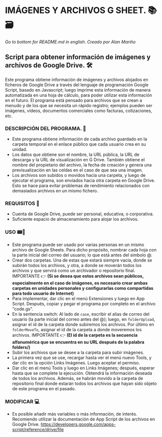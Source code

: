 # IMÁGENES Y ARCHIVOS G SHEET. 📚🗃
*Go to bottom for README.md in english*.
*Creado por Alan Mariño*
## Script para obtener información de imágenes y archivos de Google Drive. 🛠
Este programa obtiene información de imágenes y archivos alojados en ficheros de Google Drive a través del lenguaje de programación Google Script, basado en Javascript; luego imprime esta información de manera automatizada en una hoja de cálculo, para poder utilizar esta información en el futuro. El programa está pensado para archivos que se crean a menudo y de los que se necesita un rápido registro; ejemplos pueden ser imágenes, vídeos, documentos comerciales como facturas, cotizaciones, etc.

### DESCRIPCIÓN DEL PROGRAMA. 📝
- Este programa obtiene información de cada archivo guardado en la carpeta temporal en el enlace público que cada usuario crea en su unidad.
- Los datos que obtiene son el nombre, la URL pública, la URL de descarga y la URL de visualización en G Drive. También obtiene el nombre del propietario del archivo, la fecha de creación y genera una previsualización en las celdas en el caso de que sea una imagen.
- Los archivos son subidos o movidos hacia una carpeta, y luego de ejecutar el programa, son enviados hacia otra carpeta en Google Drive. Esto se hace para evitar problemas de rendimiento relacionados con demasiados archivos en un mismo fichero.

### REQUISITOS 💼
- Cuenta de Google Drive, puede ser personal, educativa, o corporativa.
- Suficiente espacio de almacenamiento para alojar los archivos.

### USO 📟📠
- Este programa puede ser usado por varias personas en un mismo archivo de Google Sheets. Para dicho propósito, nombrar cada hoja con la parte inicial del correo del usuario; lo que está antes del símbolo @.
- Crear dos carpetas. Una de estas que estará siempre vacía, donde se subirán todos los archivos, y otra, a donde se moverán todos los archivos y que servirá como un archivador o repositorio final. IMPORTANTE 👉 **(Si se desea que estos archivos sean públicos, especialmente en el caso de imágenes, es necesario crear ambas carpetas en unidades personales y configurarlas como compartidas para todo usuario de Internet)**
- Para implementar, dar clic en el menú Extensiones y luego en App Script. Después, copiar y pegar el programa por completo en el archivo "code.gs".
- En la sentencia switch: Al lado de ```case```, escribir el alias de correo del usuario (la parte inicial del correo antes del @); luego, en ```folderUpload```, asignar el id de la carpeta donde subiremos los archivos. Por último en ```folderMoveTo```, asignar el id de la carpeta a donde moveremos los archivos. IMPORTANTE 👉 **(El id de la carpeta es la secuencia alfanumérica que se encuentra en su URL después de la palabra folders/)**
- Subir los archivos que se desee a la carpeta para subir imágenes.
- La primera vez que se use, recargar hasta ver el menú nuevo Tools, y dar clic en la opción Links Imágenes. Luego aceptar el permiso. 
- Dar clic en el menú Tools y luego en Links Imágenes; después, esperar hasta que se complete la ejecución. 
Obtendrá la información deseada de todos los archivos. Además, se habrán movido a la carpeta de repositorio final donde estarán todos los archivos que hayan sido objeto de este programa en el pasado.

### MODIFICAR 💻
- Es posible añadir más variables o más información, de interés. Recomiendo utilizar la documentación de App Script de los archivos en Google Drive. https://developers.google.com/apps-script/reference/drive/file
